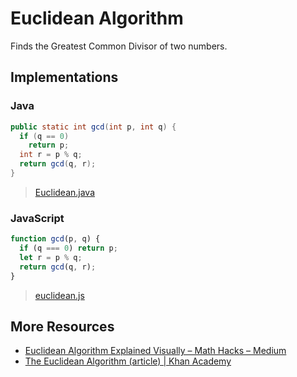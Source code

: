 # Euclidean Algorithm

Finds the Greatest Common Divisor of two numbers.

## Implementations

### Java

```java
public static int gcd(int p, int q) {
  if (q == 0)
    return p;
  int r = p % q;
  return gcd(q, r);
}
```

> [Euclidean.java](./Euclidean.js)

### JavaScript

```js
function gcd(p, q) {
  if (q === 0) return p;
  let r = p % q;
  return gcd(q, r);
}
```

> [euclidean.js](./euclidean.js)

## More Resources

* [Euclidean Algorithm Explained Visually – Math Hacks – Medium](https://medium.com/i-math/why-does-the-euclidean-algorithm-work-aaf43bd3288e)
* [The Euclidean Algorithm (article) | Khan Academy](https://www.khanacademy.org/computing/computer-science/cryptography/modarithmetic/a/the-euclidean-algorithm)